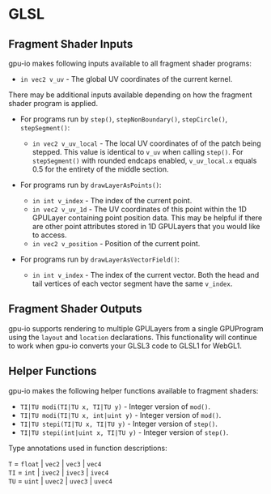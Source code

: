 # GLSL

## Fragment Shader Inputs

gpu-io makes following inputs available to all fragment shader programs:

- `in vec2 v_uv` - The global UV coordinates of the current kernel.

There may be additional inputs available depending on how the fragment shader program is applied.

- For programs run by `step()`, `stepNonBoundary()`, `stepCircle()`, `stepSegment()`:

    - `in vec2 v_uv_local` - The local UV coordinates of of the patch being stepped.  This value is identical to `v_uv` when calling `step()`.  For `stepSegment()` with rounded endcaps enabled, `v_uv_local.x` equals 0.5 for the entirety of the middle section.

- For programs run by `drawLayerAsPoints()`:

    - `in int v_index` - The index of the current point.
    - `in vec2 v_uv_1d` - The UV coordinates of this point within the 1D GPULayer containing    point position data.  This may be helpful if there are other point attributes stored in 1D     GPULayers that you would like to access.
    - `in vec2 v_position` - Position of the current point.

- For programs run by `drawLayerAsVectorField()`:

    - `in int v_index` - The index of the current vector.  Both the head and tail vertices of   each vector segment have the same `v_index`.


## Fragment Shader Outputs

gpu-io supports rendering to multiple GPULayers from a single GPUProgram using the `layout` and `location` declarations.  This functionality will continue to work when gpu-io converts your GLSL3 code to GLSL1 for WebGL1.


## Helper Functions

gpu-io makes the following helper functions available to fragment shaders:

- `TI|TU modi(TI|TU x, TI|TU y)` - Integer version of `mod()`.
- `TI|TU modi(TI|TU x, int|uint y)` - Integer version of `mod()`.
- `TI|TU stepi(TI|TU x, TI|TU y)` - Integer version of `step()`.
- `TI|TU stepi(int|uint x, TI|TU y)` - Integer version of `step()`.

Type annotations used in function descriptions:

`T` = `float` | `vec2` | `vec3` | `vec4`  
`TI` = `int` | `ivec2` | `ivec3` | `ivec4`  
`TU` = `uint` | `uvec2` | `uvec3` | `uvec4`  